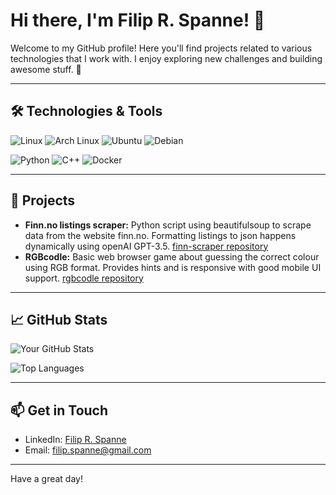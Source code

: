 
<!--
**filip-rs/filip-rs** is a ✨ _special_ ✨ repository because its `README.md` (this file) appears on your GitHub profile.

Here are some ideas to get you started:

- 🔭 I’m currently working on ...
- 🌱 I’m currently learning ...
- 👯 I’m looking to collaborate on ...
- 🤔 I’m looking for help with ...
- 💬 Ask me about ...
- 📫 How to reach me: ...
- 😄 Pronouns: ...
- ⚡ Fun fact: ...
-->
# Hi there, I'm Filip R. Spanne! 👋

Welcome to my GitHub profile! Here you'll find projects related to various technologies that I work with. I enjoy exploring new challenges and building awesome stuff. 🚀

---

## 🛠️ Technologies & Tools

![Linux](https://img.shields.io/badge/Linux-FCC624?style=for-the-badge&logo=linux&logoColor=black)
![Arch Linux](https://img.shields.io/badge/Arch_Linux-1793D1?style=for-the-badge&logo=arch-linux&logoColor=white)
![Ubuntu](https://img.shields.io/badge/Ubuntu-E95420?style=for-the-badge&logo=ubuntu&logoColor=white)
![Debian](https://img.shields.io/badge/Debian-A81D33?style=for-the-badge&logo=debian&logoColor=white)

![Python](https://img.shields.io/badge/Python-3776AB?style=for-the-badge&logo=python&logoColor=white)
![C++](https://img.shields.io/badge/C++-00599C?style=for-the-badge&logo=c%2B%2B&logoColor=white)
![Docker](https://img.shields.io/badge/Docker-2496ED?style=for-the-badge&logo=docker&logoColor=white)

---

## 📂 Projects

- **Finn.no listings scraper:** Python script using beautifulsoup to scrape data from the website finn.no. Formatting listings to json happens dynamically using openAI GPT-3.5. [finn-scraper repository](https://github.com/filip-rs/finn-scraper)
- **RGBcodle:** Basic web browser game about guessing the correct colour using RGB format. Provides hints and is responsive with good mobile UI support. [rgbcodle repository](https://github.com/filip-rs/rgbcodle)

---

## 📈 GitHub Stats

![Your GitHub Stats](https://github-readme-stats.vercel.app/api?username=filip-rs&show_icons=true&theme=radical)

![Top Languages](https://github-readme-stats.vercel.app/api/top-langs/?username=filip-rs&layout=compact&theme=radical)

---

## 📫 Get in Touch

- LinkedIn: [Filip R. Spanne](https://www.linkedin.com/in/spanne/)
- Email: [filip.spanne@gmail.com](mailto:filip.spanne@gmail.com)

---

Have a great day!

